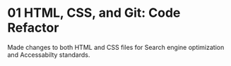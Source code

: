 # 01 HTML, CSS, and Git: Code Refactor
Made changes to both HTML and CSS files for Search engine optimization and Accessabilty standards.

